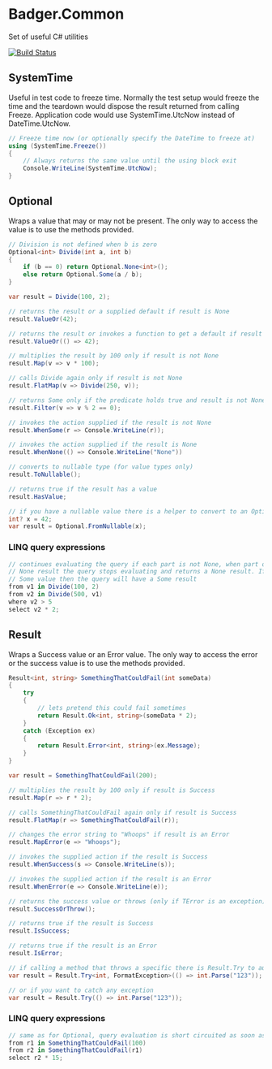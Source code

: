 # Badger.Common
Set of useful C# utilities

[![Build Status](https://travis-ci.org/timbarker/Badger.Common.svg?branch=master)](https://travis-ci.org/timbarker/Badger.Common)

## SystemTime

Useful in test code to freeze time. Normally the test setup would freeze the time and the teardown would dispose the result returned from calling Freeze. Application code would use SystemTime.UtcNow instead of DateTime.UtcNow.

```csharp
// Freeze time now (or optionally specify the DateTime to freeze at)
using (SystemTime.Freeze())
{
    // Always returns the same value until the using block exit
    Console.WriteLine(SystemTime.UtcNow); 
}
```

## Optional

Wraps a value that may or may not be present. The only way to access the value is to use the methods provided.

```csharp
// Division is not defined when b is zero
Optional<int> Divide(int a, int b)
{
    if (b == 0) return Optional.None<int>();
    else return Optional.Some(a / b);
}

var result = Divide(100, 2);

// returns the result or a supplied default if result is None
result.ValueOr(42); 

// returns the result or invokes a function to get a default if result is None
result.ValueOr(() => 42);

// multiplies the result by 100 only if result is not None
result.Map(v => v * 100); 

// calls Divide again only if result is not None
result.FlatMap(v => Divide(250, v)); 

// returns Some only if the predicate holds true and result is not None, else it results None
result.Filter(v => v % 2 == 0); 

// invokes the action supplied if the result is not None
result.WhenSome(r => Console.WriteLine(r));

// invokes the action supplied if the result is None
result.WhenNone(() => Console.WriteLine("None"))

// converts to nullable type (for value types only)
result.ToNullable(); 

// returns true if the result has a value
result.HasValue;

// if you have a nullable value there is a helper to convert to an Optional
int? x = 42;
var result = Optional.FromNullable(x);

```

### LINQ query expressions

```csharp
// continues evaluating the query if each part is not None, when part of the query returns a 
// None result the query stops evaluating and returns a None result. If all parts return a 
// Some value then the query will have a Some result
from v1 in Divide(100, 2)
from v2 in Divide(500, v1)
where v2 > 5
select v2 * 2; 
```

## Result
Wraps a Success value or an Error value. The only way to access the error or the success value is to use the methods provided.

```csharp
Result<int, string> SomethingThatCouldFail(int someData)
{
    try 
    {
        // lets pretend this could fail sometimes
        return Result.Ok<int, string>(someData * 2);
    }
    catch (Exception ex)
    {
        return Result.Error<int, string>(ex.Message);
    }
}

var result = SomethingThatCouldFail(200);

// multiplies the result by 100 only if result is Success
result.Map(r => r * 2);

// calls SomethingThatCouldFail again only if result is Success
result.FlatMap(r => SomethingThatCouldFail(r));

// changes the error string to "Whoops" if result is an Error
result.MapError(e => "Whoops");

// invokes the supplied action if the result is Success
result.WhenSuccess(s => Console.WriteLine(s));

// invokes the supplied action if the result is an Error
result.WhenError(e => Console.WriteLine(e));

// returns the success value or throws (only if TError is an exception)
result.SuccessOrThrow();

// returns true if the result is Success
result.IsSuccess;

// returns true if the result is an Error
result.IsError;

// if calling a method that throws a specific there is Result.Try to automatically wrap the exception
var result = Result.Try<int, FormatException>(() => int.Parse("123"));

// or if you want to catch any exception
var result = Result.Try(() => int.Parse("123"));
```

### LINQ query expressions

```csharp
// same as for Optional, query evaluation is short circuited as soon as there is an error
from r1 in SomethingThatCouldFail(100)
from r2 in SomethingThatCouldFail(r1)
select r2 * 15;

```
